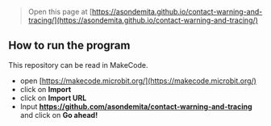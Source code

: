 
> Open this page at [https://asondemita.github.io/contact-warning-and-tracing/](https://asondemita.github.io/contact-warning-and-tracing/)

## How to run the program

This repository can be read in MakeCode.

* open [https://makecode.microbit.org/](https://makecode.microbit.org/)
* click on **Import**
* click on **Import URL**
* Input **https://github.com/asondemita/contact-warning-and-tracing** and click on **Go ahead!**

